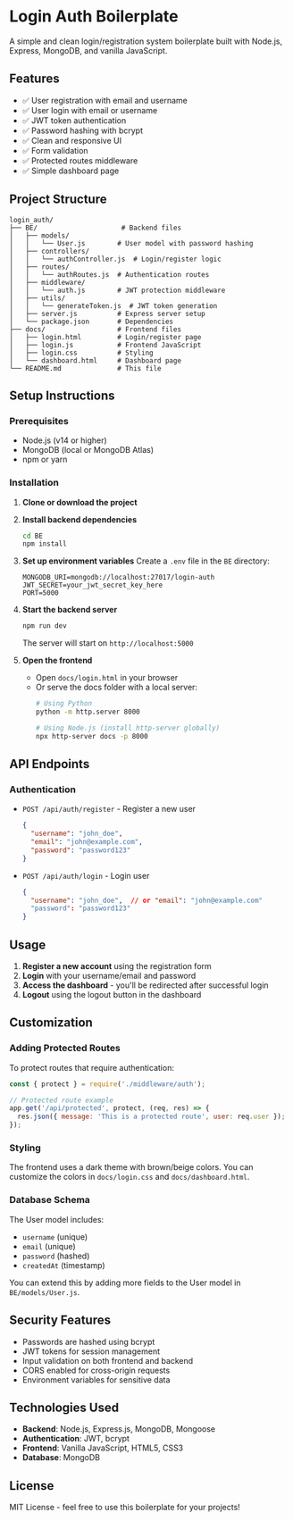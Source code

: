 # Login Auth Boilerplate

A simple and clean login/registration system boilerplate built with Node.js, Express, MongoDB, and vanilla JavaScript.

## Features

- ✅ User registration with email and username
- ✅ User login with email or username
- ✅ JWT token authentication
- ✅ Password hashing with bcrypt
- ✅ Clean and responsive UI
- ✅ Form validation
- ✅ Protected routes middleware
- ✅ Simple dashboard page

## Project Structure

```
login_auth/
├── BE/                     # Backend files
│   ├── models/
│   │   └── User.js        # User model with password hashing
│   ├── controllers/
│   │   └── authController.js  # Login/register logic
│   ├── routes/
│   │   └── authRoutes.js  # Authentication routes
│   ├── middleware/
│   │   └── auth.js        # JWT protection middleware
│   ├── utils/
│   │   └── generateToken.js  # JWT token generation
│   ├── server.js          # Express server setup
│   └── package.json       # Dependencies
├── docs/                  # Frontend files
│   ├── login.html         # Login/register page
│   ├── login.js           # Frontend JavaScript
│   ├── login.css          # Styling
│   └── dashboard.html     # Dashboard page
└── README.md              # This file
```

## Setup Instructions

### Prerequisites

- Node.js (v14 or higher)
- MongoDB (local or MongoDB Atlas)
- npm or yarn

### Installation

1. **Clone or download the project**

2. **Install backend dependencies**
   ```bash
   cd BE
   npm install
   ```

3. **Set up environment variables**
   Create a `.env` file in the `BE` directory:
   ```env
   MONGODB_URI=mongodb://localhost:27017/login-auth
   JWT_SECRET=your_jwt_secret_key_here
   PORT=5000
   ```

4. **Start the backend server**
   ```bash
   npm run dev
   ```
   The server will start on `http://localhost:5000`

5. **Open the frontend**
   - Open `docs/login.html` in your browser
   - Or serve the docs folder with a local server:
     ```bash
     # Using Python
     python -m http.server 8000
     
     # Using Node.js (install http-server globally)
     npx http-server docs -p 8000
     ```

## API Endpoints

### Authentication

- `POST /api/auth/register` - Register a new user
  ```json
  {
    "username": "john_doe",
    "email": "john@example.com",
    "password": "password123"
  }
  ```

- `POST /api/auth/login` - Login user
  ```json
  {
    "username": "john_doe",  // or "email": "john@example.com"
    "password": "password123"
  }
  ```

## Usage

1. **Register a new account** using the registration form
2. **Login** with your username/email and password
3. **Access the dashboard** - you'll be redirected after successful login
4. **Logout** using the logout button in the dashboard

## Customization

### Adding Protected Routes

To protect routes that require authentication:

```javascript
const { protect } = require('./middleware/auth');

// Protected route example
app.get('/api/protected', protect, (req, res) => {
  res.json({ message: 'This is a protected route', user: req.user });
});
```

### Styling

The frontend uses a dark theme with brown/beige colors. You can customize the colors in `docs/login.css` and `docs/dashboard.html`.

### Database Schema

The User model includes:
- `username` (unique)
- `email` (unique)
- `password` (hashed)
- `createdAt` (timestamp)

You can extend this by adding more fields to the User model in `BE/models/User.js`.

## Security Features

- Passwords are hashed using bcrypt
- JWT tokens for session management
- Input validation on both frontend and backend
- CORS enabled for cross-origin requests
- Environment variables for sensitive data

## Technologies Used

- **Backend**: Node.js, Express.js, MongoDB, Mongoose
- **Authentication**: JWT, bcrypt
- **Frontend**: Vanilla JavaScript, HTML5, CSS3
- **Database**: MongoDB

## License

MIT License - feel free to use this boilerplate for your projects! 